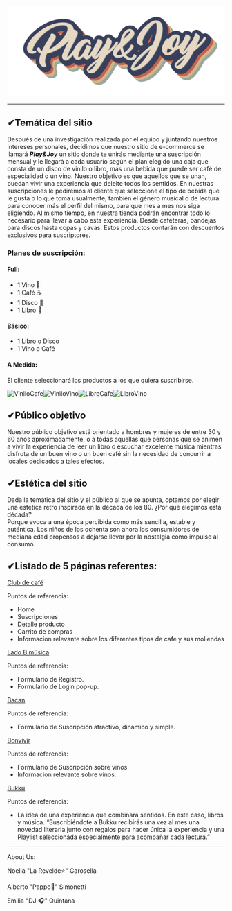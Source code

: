 
![Logo Play And Joy](./logo-transparente.png)

---

## ✔Temática del sitio

Después de una investigación realizada por el equipo y juntando nuestros intereses personales, decidimos que nuestro sitio de e-commerce se llamará ***Play&Joy*** un sitio donde te unirás mediante una suscripción mensual y le llegará a cada usuario según el plan elegido una caja que consta de un disco de vinilo o libro, más una bebida que puede ser café de especialidad o un vino. 
Nuestro objetivo es que aquellos que se unan, puedan vivir una experiencia que deleite todos los sentidos. En nuestras suscripciones le pediremos al cliente que seleccione el tipo de bebida que le gusta o lo que toma usualmente, también el género musical o de lectura para conocer más el perfil del mismo, para que mes a mes nos siga eligiendo. 
Al mismo tiempo, en nuestra tienda podrán encontrar todo lo necesario para llevar a cabo esta experiencia. Desde cafeteras, bandejas para discos hasta copas y cavas.
Estos productos contarán con descuentos exclusivos para suscriptores.

### Planes de suscripción:

#### **Full:**  
- 1 Vino 🍷
- 1 Café ☕
- 1 Disco 🎸
- 1 Libro 📖

#### **Básico:**  
- 1 Libro o Disco 
- 1 Vino o Café

#### **A Medida:**   
El cliente seleccionará los productos a los que quiera suscribirse.

<img src= "https://i.pinimg.com/originals/3f/b6/05/3fb605f50711be5a0ac7ca7010835a0e.jpg" alt= "ViniloCafe" height="70" width= "70"><img src= "https://thumbs.dreamstime.com/z/vinilo-de-cristal-del-vino-43752545.jpg" alt= "ViniloVino" height="70" width= "70"><img src= "https://dixit.guiaoleo.com.ar/wp-content/uploads/2015/01/libros-y-cafe.jpg" alt= "LibroCafe" height="70"><img src= "https://cloudfront-us-east-1.images.arcpublishing.com/grupoclarin/GJRWMZJVGE4WEMZYMZRTMMZSGI.jpg" alt= "LibroVino" height="70">

## ✔Público objetivo

Nuestro público objetivo está orientado a hombres y mujeres de entre 30 y 60 años aproximadamente, o a todas aquellas que personas que se animen a vivir la experiencia de leer un libro o escuchar excelente  música
mientras disfruta de un buen vino o un buen café sin la necesidad de concurrir a locales dedicados a tales efectos. 

## ✔Estética del sitio

Dada la temática del sitio y el público al que se apunta, optamos por elegir una estética retro inspirada en la década de los 80.
¿Por qué elegimos esta década?  
Porque evoca a una época percibida como más sencilla, estable y auténtica. 
Los niños de los ochenta son ahora los consumidores de mediana edad propensos a dejarse llevar por la nostalgia como impulso al consumo.

## ✔Listado de 5 páginas referentes:

[Club de café](https://somosclubdecafe.com/)

Puntos de referencia:
- Home
- Suscripciones
- Detalle producto
- Carrito de compras
- Informacion relevante sobre los diferentes tipos de cafe y sus moliendas

[Lado B música](https://www.ladobmusica.com.ar/)

Puntos de referencia:
- Formulario de Registro.
- Formulario de Login pop-up.

[Bacan](https://www.bacan.com.ar/#/women/step/style)

Puntos de referencia:
- Formulario de Suscripción atractivo, dinámico y simple.

[Bonvivir](https://www.bonvivir.com/suscripcion/)

Puntos de referencia:
- Formulario de Suscripción sobre vinos
- Informacion relevante sobre vinos.

[Bukku](https://bukku.com.ar/)

Puntos de referencia:
- La idea de una experiencia que combinara sentidos. En este caso, libros y música.
“Suscribiéndote a Bukku recibirás una vez al mes una novedad literaria junto con regalos para hacer única la experiencia y una Playlist seleccionada especialmente para acompañar cada lectura.”

---

About Us:

Noelia "La Revelde⭐" Carosella

Alberto "Pappo🤟" Simonetti

Emilia "DJ 🎧" Quintana
